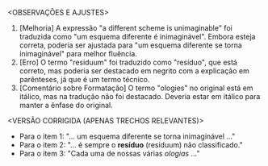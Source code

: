 <OBSERVAÇÕES E AJUSTES>
1. [Melhoria] A expressão "a different scheme is unimaginable" foi traduzida como "um esquema diferente é inimaginável". Embora esteja correta, poderia ser ajustada para "um esquema diferente se torna inimaginável" para melhor fluência.
2. [Erro] O termo "residuum" foi traduzido como "resíduo", que está correto, mas poderia ser destacado em negrito com a explicação em parênteses, já que é um termo técnico.
3. [Comentário sobre Formatação] O termo "ologies" no original está em itálico, mas na tradução não foi destacado. Deveria estar em itálico para manter a ênfase do original.

<VERSÃO CORRIGIDA (APENAS TRECHOS RELEVANTES)>
- Para o item 1: "... um esquema diferente se torna inimaginável ..."
- Para o item 2: "... é sempre o **resíduo** (residuum) não classificado."
- Para o item 3: "Cada uma de nossas várias _ologias_ ..."